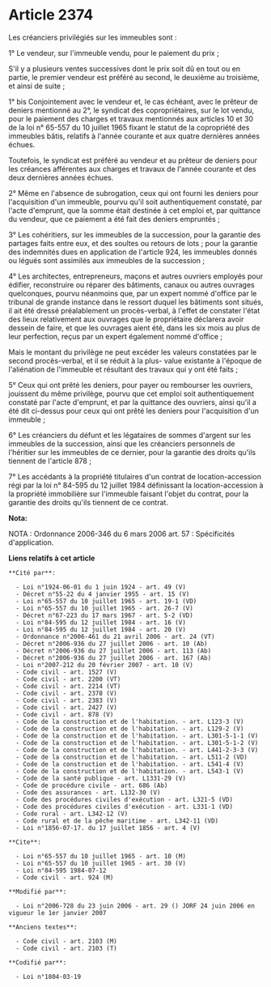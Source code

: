 # Article 2374

Les créanciers privilégiés sur les immeubles sont :

1° Le vendeur, sur l'immeuble vendu, pour le paiement du prix ;

S'il y a plusieurs ventes successives dont le prix soit dû en tout ou en partie, le premier vendeur est préféré au second, le
deuxième au troisième, et ainsi de suite ;

1° bis Conjointement avec le vendeur et, le cas échéant, avec le prêteur de deniers mentionné au 2°, le syndicat des
copropriétaires, sur le lot vendu, pour le paiement des charges et travaux mentionnés aux articles 10 et 30 de la loi n°
65-557 du 10 juillet 1965 fixant le statut de la copropriété des immeubles bâtis, relatifs à l'année courante et aux quatre
dernières années échues.

Toutefois, le syndicat est préféré au vendeur et au prêteur de deniers pour les créances afférentes aux charges et travaux de
l'année courante et des deux dernières années échues.

2° Même en l'absence de subrogation, ceux qui ont fourni les deniers pour l'acquisition d'un immeuble, pourvu qu'il soit
authentiquement constaté, par l'acte d'emprunt, que la somme était destinée à cet emploi et, par quittance du vendeur, que ce
paiement a été fait des deniers empruntés ;

3° Les cohéritiers, sur les immeubles de la succession, pour la garantie des partages faits entre eux, et des soultes ou
retours de lots ; pour la garantie des indemnités dues en application de l'article 924, les immeubles donnés ou légués sont
assimilés aux immeubles de la succession ;

4° Les architectes, entrepreneurs, maçons et autres ouvriers employés pour édifier, reconstruire ou réparer des bâtiments,
canaux ou autres ouvrages quelconques, pourvu néanmoins que, par un expert nommé d'office par le tribunal de grande instance
dans le ressort duquel les bâtiments sont situés, il ait été dressé préalablement un procès-verbal, à l'effet de constater
l'état des lieux relativement aux ouvrages que le propriétaire déclarera avoir dessein de faire, et que les ouvrages aient
été, dans les six mois au plus de leur perfection, reçus par un expert également nommé d'office ;

Mais le montant du privilège ne peut excéder les valeurs constatées par le second procès-verbal, et il se réduit à la plus-
value existante à l'époque de l'aliénation de l'immeuble et résultant des travaux qui y ont été faits ;

5° Ceux qui ont prêté les deniers, pour payer ou rembourser les ouvriers, jouissent du même privilège, pourvu que cet emploi
soit authentiquement constaté par l'acte d'emprunt, et par la quittance des ouvriers, ainsi qu'il a été dit ci-dessus pour
ceux qui ont prêté les deniers pour l'acquisition d'un immeuble ;

6° Les créanciers du défunt et les légataires de sommes d'argent sur les immeubles de la succession, ainsi que les créanciers
personnels de l'héritier sur les immeubles de ce dernier, pour la garantie des droits qu'ils tiennent de l'article 878 ;

7° Les accédants à la propriété titulaires d'un contrat de location-accession régi par la loi n° 84-595 du 12 juillet 1984
définissant la location-accession à la propriété immobilière sur l'immeuble faisant l'objet du contrat, pour la garantie des
droits qu'ils tiennent de ce contrat.

**Nota:**

NOTA : Ordonnance 2006-346 du 6 mars 2006 art. 57 : Spécificités d'application.

**Liens relatifs à cet article**

	**Cité par**:

	  - Loi n°1924-06-01 du 1 juin 1924 - art. 49 (V)
	  - Décret n°55-22 du 4 janvier 1955 - art. 15 (V)
	  - Loi n°65-557 du 10 juillet 1965 - art. 19-1 (VD)
	  - Loi n°65-557 du 10 juillet 1965 - art. 26-7 (V)
	  - Décret n°67-223 du 17 mars 1967 - art. 5-2 (VD)
	  - Loi n°84-595 du 12 juillet 1984 - art. 16 (V)
	  - Loi n°84-595 du 12 juillet 1984 - art. 20 (V)
	  - Ordonnance n°2006-461 du 21 avril 2006 - art. 24 (VT)
	  - Décret n°2006-936 du 27 juillet 2006 - art. 10 (Ab)
	  - Décret n°2006-936 du 27 juillet 2006 - art. 113 (Ab)
	  - Décret n°2006-936 du 27 juillet 2006 - art. 167 (Ab)
	  - Loi n°2007-212 du 20 février 2007 - art. 10 (V)
	  - Code civil - art. 1527 (V)
	  - Code civil - art. 2200 (VT)
	  - Code civil - art. 2214 (VT)
	  - Code civil - art. 2378 (V)
	  - Code civil - art. 2383 (V)
	  - Code civil - art. 2427 (V)
	  - Code civil - art. 878 (V)
	  - Code de la construction et de l'habitation. - art. L123-3 (V)
	  - Code de la construction et de l'habitation. - art. L129-2 (V)
	  - Code de la construction et de l'habitation. - art. L301-5-1-1 (V)
	  - Code de la construction et de l'habitation. - art. L301-5-1-2 (V)
	  - Code de la construction et de l'habitation. - art. L441-2-3-3 (V)
	  - Code de la construction et de l'habitation. - art. L511-2 (VD)
	  - Code de la construction et de l'habitation. - art. L541-4 (V)
	  - Code de la construction et de l'habitation. - art. L543-1 (V)
	  - Code de la santé publique - art. L1331-29 (V)
	  - Code de procédure civile - art. 686 (Ab)
	  - Code des assurances - art. L132-30 (V)
	  - Code des procédures civiles d'exécution - art. L321-5 (VD)
	  - Code des procédures civiles d'exécution - art. L331-1 (VD)
	  - Code rural - art. L342-12 (V)
	  - Code rural et de la pêche maritime - art. L342-11 (VD)
	  - Loi n°1856-07-17. du 17 juillet 1856 - art. 4 (V)

	**Cite**:

	  - Loi n°65-557 du 10 juillet 1965 - art. 10 (M)
	  - Loi n°65-557 du 10 juillet 1965 - art. 30 (V)
	  - Loi n°84-595 1984-07-12
	  - Code civil - art. 924 (M)

	**Modifié par**:

	  - Loi n°2006-728 du 23 juin 2006 - art. 29 () JORF 24 juin 2006 en vigueur le 1er janvier 2007

	**Anciens textes**:

	  - Code civil - art. 2103 (M)
	  - Code civil - art. 2103 (T)

	**Codifié par**:

	  - Loi n°1804-03-19

